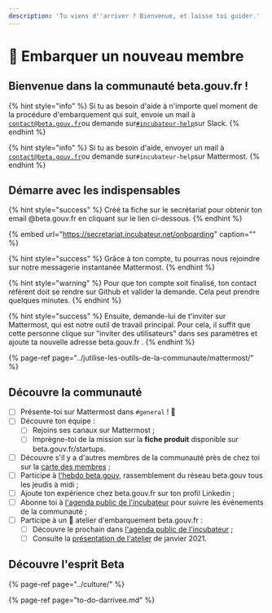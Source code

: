 ```yaml
---
description: 'Tu viens d''arriver ? Bienvenue, et laisse toi guider.'
---
```


# 🛫 Embarquer un nouveau membre

## Bienvenue dans la communauté beta.gouv.fr ! 

{% hint style="info" %}
Si tu as besoin d'aide à n'importe quel moment de la procédure d'embarquement qui suit, envoie un mail à [`contact@beta.gouv.fr`](mailto:contact@beta.gouv.Fr)ou demande sur[`#incubateur-help`](https://startups-detat.slack.com/messages/incubateur-help)sur Slack.
{% endhint %}

{% hint style="info" %}
Si tu as besoin d'aide, envoyer un mail à [`contact@beta.gouv.fr`](mailto:contact@beta.gouv.Fr)ou demande sur`#incubateur-help`sur Mattermost.
{% endhint %}

## Démarre avec les indispensables

{% hint style="success" %}
Créé ta fiche sur le secrétariat  pour obtenir ton email @beta.gouv.fr en cliquant sur le lien ci-dessous.
{% endhint %}

{% embed url="https://secretariat.incubateur.net/onboarding" caption="" %}

{% hint style="success" %}
Grâce à ton compte, tu pourras nous rejoindre sur notre messagerie instantanée Mattermost.
{% endhint %}

{% hint style="warning" %}
Pour que ton compte soit finalisé, ton contact référent doit se rendre sur Github et valider la demande. Cela peut prendre quelques minutes. 
{% endhint %}

{% hint style="success" %}
Ensuite, demande-lui de t'inviter sur Mattermost, qui est notre outil de travail principal. Pour cela, il suffit que cette personne clique sur "inviter des utilisateurs" dans ses paramètres et ajoute ta nouvelle adresse beta.gouv.fr .
{% endhint %}

{% page-ref page="../jutilise-les-outils-de-la-communaute/mattermost/" %}

## Découvre la communauté

* [ ] Présente-toi sur Mattermost dans `#general` ! 👋
* [ ] Découvre ton équipe :
  * [ ] Rejoins ses canaux sur Mattermost ;
  * [ ] Imprègne-toi de la mission sur la **fiche produit** disponible sur beta.gouv.fr/startups.
* [ ] Découvre s'il y a d'autres membres de la communauté près de chez toi sur la [carte des membres](https://doc.incubateur.net/communaute/dinum/locaux/ou-travailler#beta-gouv-fr-en-dehors-de-paris) ;
* [ ] Participe à [l'hebdo beta.gouv](../actions-transverses/rituels/standup.md), rassemblement du réseau beta.gouv tous les jeudis à midi ;
* [ ] Ajoute ton expérience chez beta.gouv.fr sur ton profil Linkedin ;
* [ ] Abonne toi à [l'agenda public de l'incubateur](https://calendar.google.com/calendar/embed?src=0ieonqap1r5jeal5ugeuhoovlg%40group.calendar.google.com&ctz=Europe/Paris) pour suivre les événements de la communauté ; 
* [ ] Participe à un 🛫 atelier d'embarquement beta.gouv.fr :
  * [ ] Découvre le prochain dans [l'agenda public de l'incubateur](https://calendar.google.com/calendar/embed?src=0ieonqap1r5jeal5ugeuhoovlg%40group.calendar.google.com&ctz=Europe/Paris) ;
  * [ ] Consulte la [présentation de l'atelier](https://docs.google.com/presentation/d/1ded7iFFFaPuw9tKcj6g-xLBggAox-QNDjsMamECPqHU/edit#slide=id.p3) de janvier 2021. 

## Découvre l'esprit Beta

{% page-ref page="../culture/" %}

{% page-ref page="to-do-darrivee.md" %}

